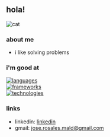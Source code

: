 ## hola!
![cat](https://media1.giphy.com/media/v1.Y2lkPTc5MGI3NjExY2I0bjgxZm80czF3OWFnazYyZXR4MmM0NDNjMXo1OXo5czljdjJnbSZlcD12MV9pbnRlcm5hbF9naWZfYnlfaWQmY3Q9Zw/l41lUJ1YoZB1lHVPG/giphy.webp)

### about me
- i like solving problems

### i'm good at
[![languages](https://skillicons.dev/icons?i=java,c,cpp,js,php,dotnet&theme=light)](https://skillicons.dev)<br />
[![frameworks](https://skillicons.dev/icons?i=spring,maven,flutter,laravel,react,nodejs&theme=light)](https://skillicons.dev)<br />
[![technologies](https://skillicons.dev/icons?i=linux,git,github,docker,postman,mysql&theme=light)](https://skillicons.dev)<br />

### links

- linkedin: [linkedin](https://www.linkedin.com/in/antonio-rosales-maldonado-207793263/)
- gmail: jose.rosales.mald@gmail.com
